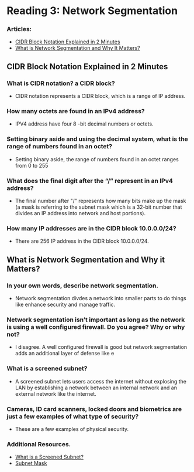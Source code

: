 # Reading 3: Network Segmentation

### Articles: 
- [CIDR Block Notation Explained in 2 Minutes](https://medium.com/@ethicalentrepreneur/cidr-block-notation-explained-in-2-minutes-1010ec0dbc15)
- [What is Network Segmentation and Why It Matters?](https://www.comptia.org/blog/security-awareness-training-network-segmentation)

## CIDR Block Notation Explained in 2 Minutes

### What is CIDR notation? a CIDR block?
  - CIDR notation represents a CIDR block, which is a range of IP address. 
### How many octets are found in an IPv4 address?
  - IPV4 address have four 8 -bit decimal numbers or octets.
### Setting binary aside and using the decimal system, what is the range of numbers found in an octet?
- Setting binary aside, the range of numbers found in an octet ranges from 0 to 255
### What does the final digit after the “/” represent in an IPv4 address?
  - The final number after "/" represents how many bits make up the mask (a mask is referring to the subnet mask which is a 32-bit number that divides an IP address into network and host portions).
### How many IP addresses are in the CIDR block 10.0.0.0/24?
  - There are 256 IP address in the CIDR block 10.0.0.0/24.

## What is Network Segmentation and Why it Matters? 

### In your own words, describe network segmentation.
  - Network segmentation divdes a network into smaller parts to do things like enhance security and manage traffic. 
### Network segmentation isn’t important as long as the network is using a well configured firewall. Do you agree? Why or why not?
  - I disagree. A well configured firewall is good but network segmentation adds an additional layer of defense like e
### What is a screened subnet?
  - A screened subnet lets users access the internet without explosing the LAN by establishing a network between an internal network and an external network like the internet. 
### Cameras, ID card scanners, locked doors and biometrics are just a few examples of what type of security?
  - These are a few examples of physical security.

### Additional Resources.
- [What is a Screened Subnet?](https://www.techtarget.com/searchsecurity/definition/screened-subnet)
- [Subnet Mask](https://avinetworks.com/glossary/subnet-mask/#:~:text=A%20subnet%20mask%20is%20a,assigned%20to%20a%20network%20address.)
